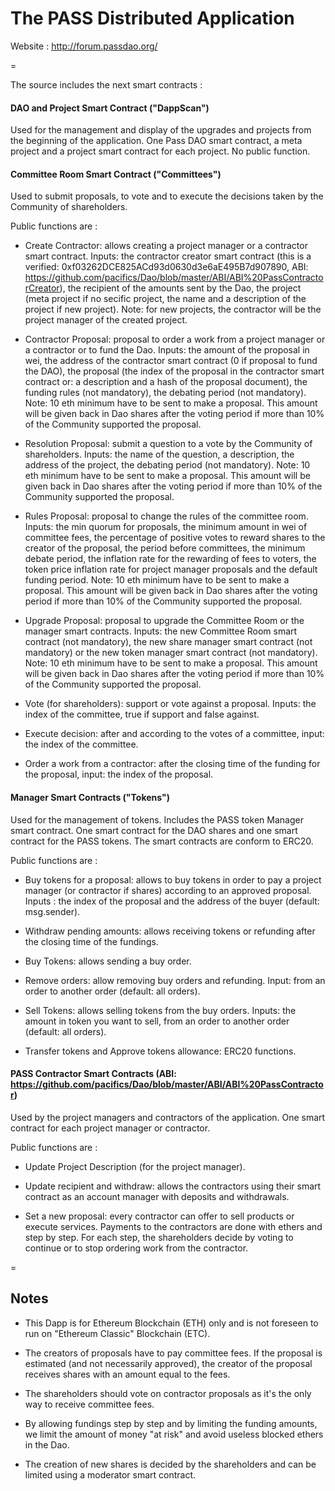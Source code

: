 # The PASS Distributed Application


Website : http://forum.passdao.org/

=

The source includes the next smart contracts :


#### DAO and Project Smart Contract ("DappScan")
Used for the management and display of the upgrades and projects from the beginning of the application. One Pass DAO smart contract, a meta project and a project smart contract for each project. No public function.


#### Committee Room Smart Contract ("Committees")
Used to submit proposals, to vote and to execute the decisions taken by the Community of shareholders.

Public functions are :

- Create Contractor: allows creating a project manager or a contractor smart contract. Inputs: the contractor creator smart contract (this is a verified: 0xf03262DCE825ACd93d0630d3e6aE495B7d907890, ABI: https://github.com/pacifics/Dao/blob/master/ABI/ABI%20PassContractorCreator), the recipient of the amounts sent by the Dao, the project (meta project if no secific project, the name and a description of the project if new project). Note: for new projects, the contractor will be the project manager of the created project.

- Contractor Proposal: proposal to order a work from a project manager or a contractor or to fund the Dao. Inputs: the amount of the proposal in wei, the address of the contractor smart contract (0 if proposal to fund the DAO), the proposal (the index of the proposal in the contractor smart contract or: a description and a hash of the proposal document), the funding rules (not mandatory), the debating period (not mandatory). Note: 10 eth minimum have to be sent to make a proposal. This amount will be given back in Dao shares after the voting period if more than 10% of the Community supported the proposal.

- Resolution Proposal: submit a question to a vote by the Community of shareholders. Inputs: the name of the question, a description, the address of the project, the debating period (not mandatory). Note: 10 eth minimum have to be sent to make a proposal. This amount will be given back in Dao shares after the voting period if more than 10% of the Community supported the proposal.

- Rules Proposal: proposal to change the rules of the committee room. Inputs: the min quorum for proposals, the minimum amount in wei of committee fees, the percentage of positive votes to reward shares to the creator of the proposal, the period before committees, the minimum debate period, the inflation rate for the rewarding of fees to voters, the token price inflation rate for project manager proposals and the default funding period. Note: 10 eth minimum have to be sent to make a proposal. This amount will be given back in Dao shares after the voting period if more than 10% of the Community supported the proposal.

- Upgrade Proposal: proposal to upgrade the Committee Room or the manager smart contracts. Inputs: the new Committee Room smart contract (not mandatory), the new share manager smart contract (not mandatory) or the new token manager smart contract (not mandatory). Note: 10 eth minimum have to be sent to make a proposal. This amount will be given back in Dao shares after the voting period if more than 10% of the Community supported the proposal.

- Vote (for shareholders): support or vote against a proposal. Inputs: the index of the committee, true if support and false against.

- Execute decision: after and according to the votes of a committee, input: the index of the committee.

- Order a work from a contractor: after the closing time of the funding for the proposal, input: the index of the proposal.


#### Manager Smart Contracts ("Tokens")
Used for the management of tokens. Includes the PASS token Manager smart contract. One smart contract for the DAO shares and one smart contract for the PASS tokens. The smart contracts are conform to ERC20.

Public functions are : 

- Buy tokens for a proposal: allows to buy tokens in order to pay a project manager (or contractor if shares) according to an approved proposal. Inputs : the index of the proposal and the address of the buyer (default: msg.sender).

- Withdraw pending amounts: allows receiving tokens or refunding after the closing time of the fundings.

- Buy Tokens: allows sending a buy order.

- Remove orders: allow removing buy orders and refunding. Input: from an order to another order (default: all orders).

- Sell Tokens: allows selling tokens from the buy orders. Inputs: the amount in token you want to sell, from an order to another order (default: all orders).

- Transfer tokens and Approve tokens allowance: ERC20 functions.


#### PASS Contractor Smart Contracts (ABI: https://github.com/pacifics/Dao/blob/master/ABI/ABI%20PassContractor)
Used by the project managers and contractors of the application. One smart contract for each project manager or contractor.

Public functions are : 

- Update Project Description (for the project manager).

- Update recipient and withdraw: allows the contractors using their smart contract as an account manager with deposits and withdrawals.

- Set a new proposal: every contractor can offer to sell products or execute services. Payments to the contractors are done with ethers and step by step. For each step, the shareholders decide by voting to continue or to stop ordering work from the contractor.  

=

## Notes

- This Dapp is for Ethereum Blockchain (ETH) only and is not foreseen to run on "Ethereum Classic" Blockchain (ETC).

- The creators of proposals have to pay committee fees. If the proposal is estimated (and not necessarily approved), the creator of the proposal receives shares with an amount equal to the fees.

- The shareholders should vote on contractor proposals as it's the only way to receive committee fees. 

- By allowing fundings step by step and by limiting the funding amounts, we limit the amount of money "at risk" and avoid useless blocked ethers in the Dao.

- The creation of new shares is decided by the shareholders and can be limited using a moderator smart contract. 

